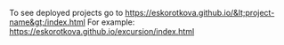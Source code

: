 To see deployed projects go to https://eskorotkova.github.io/&lt;project-name&gt;/index.html
For example: https://eskorotkova.github.io/excursion/index.html 
